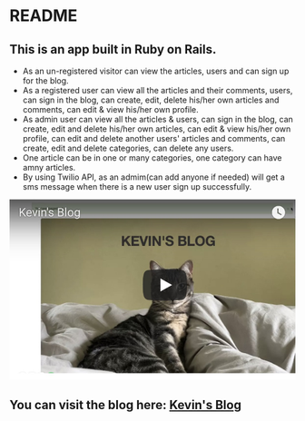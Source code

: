 # README

## This is an app built in Ruby on Rails. 
- As an un-registered visitor can view the articles, users and can sign up for the blog. 
- As a registered user can view all the articles and their comments, users, can sign in the blog, can create, edit, delete his/her own articles and comments, can edit & view his/her own profile.
- As admin user can view all the articles & users, can sign in the blog, can create, edit and delete his/her own articles, can edit & view his/her own profile, can edit and delete another users' articles and comments, can create, edit and delete categories, can delete any users. 
- One article can be in one or many categories, one category can have amny articles. 
-	By using Twilio API, as an admim(can add anyone if needed) will get a sms message when there is a new user sign up successfully.

[![Kevin's blog](https://github.com/kevincai79/Kevin-Blog/blob/master/kevin-blog.jpg)](https://youtu.be/3-tS5GMVF_I)
## You can visit the blog here: [Kevin's Blog](https://lit-stream-38404.herokuapp.com/)

